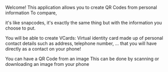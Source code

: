 Welcome! This application allows you to create QR Codes from personal information To compare,

it's like snapcodes, it's exactly the same thing but with the information you choose to put.

You will be able to create VCards: Virtual identity card made up of personal contact details such as address, telephone number, ... that you will have directly as a contact on your phone!

You can have a QR Code from an image This can be done by scanning or downloading an image from your phone
